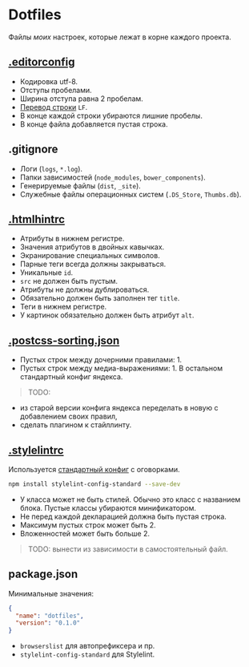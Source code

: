 # Dotfiles
Файлы _моих_ настроек, которые лежат в корне каждого проекта.

## [.editorconfig](http://editorconfig.org)
- Кодировка utf-8.
- Отступы пробелами.
- Ширина отступа равна 2 пробелам.
- [Перевод строки](https://ru.wikipedia.org/wiki/%D0%9F%D0%B5%D1%80%D0%B5%D0%B2%D0%BE%D0%B4_%D1%81%D1%82%D1%80%D0%BE%D0%BA%D0%B8) `LF`.
- В конце каждой строки убираются лишние пробелы.
- В конце файла добавляется пустая строка.

## .gitignore
- Логи (`logs`, `*.log`).
- Папки зависимостей (`node_modules`, `bower_components`).
- Генерируемые файлы (`dist`, `_site`).
- Служебные файлы операционных систем (`.DS_Store`, `Thumbs.db`).

## [.htmlhintrc](http://htmlhint.com)
- Атрибуты в нижнем регистре.
- Значения атрибутов в двойных кавычках.
- Экранирование специальных символов.
- Парные теги всегда должны закрываться.
- Уникальные `id`.
- `src` не должен быть пустым.
- Атрибуты не должны дублироваться.
- Обязательно должен быть заполнен тег `title`.
- Теги в нижнем регистре.
- У картинок обязательно должен быть атрибут `alt`.

## [.postcss-sorting.json](https://github.com/lysyi3m/atom-postcss-sorting)
- Пустых строк между дочерними правилами: 1.
- Пустых строк между медиа-выражениями: 1.
В остальном стандартный конфиг яндекса.

> TODO:
- из старой версии конфига яндекса переделать в новую с добавлением своих правил,
- сделать плагином к стайллинту.

## [.stylelintrc](https://stylelint.io)
Используется [стандартный конфиг](https://github.com/stylelint/stylelint-config-standard) с оговорками.
```sh
npm install stylelint-config-standard --save-dev
```
- У класса может не быть стилей. Обычно это класс с названием блока. Пустые классы убираются минификатором.
- Не перед каждой декларацией должна быть пустая строка.
- Максимум пустых строк может быть 2.
- Вложенностей может быть больше 2.

> TODO: вынести из зависимости в самостоятельный файл.

## package.json
Минимальные значения:
```json
{
  "name": "dotfiles",
  "version": "0.1.0"
}
```

- `browserslist` для автопрефиксера и пр.
- `stylelint-config-standard` для Stylelint.
